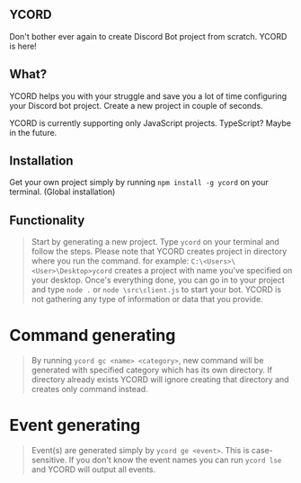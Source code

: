## YCORD

Don't bother ever again to create Discord Bot project from scratch.
YCORD is here!

## What?

YCORD helps you with your struggle and save you a lot of time configuring your Discord bot project.
Create a new project in couple of seconds.

YCORD is currently supporting only JavaScript projects. TypeScript? Maybe in the future.

## Installation

Get your own project simply by running `npm install -g ycord` on your terminal.  (Global installation)

## Functionality

> Start by generating a new project. Type `ycord` on your terminal and follow the steps.
> Please note that YCORD creates project in directory where you run the command.
  for example: `C:\<Users>\<User>\Desktop>ycord` creates a project with name you've specified on your desktop.
> Once's everything done, you can go in to your project and type `node .` or `node \src\client.js` to start your bot.
> YCORD is not gathering any type of information or data that you provide.

# Command generating

> By running `ycord gc <name> <category>`, new command will be generated with specified category which has its own directory.
  If directory already exists YCORD will ignore creating that directory and creates only command instead.

# Event generating

> Event(s) are generated simply by `ycord ge <event>`. This is case-sensitive.
  If you don't know the event names you can run `ycord lse` and YCORD will output all events.